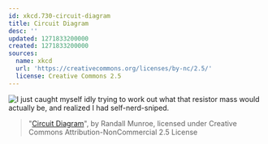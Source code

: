 ```yaml
---
id: xkcd.730-circuit-diagram
title: Circuit Diagram
desc: ''
updated: 1271833200000
created: 1271833200000
sources:
  name: xkcd
  url: 'https://creativecommons.org/licenses/by-nc/2.5/'
  license: Creative Commons 2.5
---
```

![I just caught myself idly trying to work out what that resistor mass would actually be, and realized I had self-nerd-sniped.](https://imgs.xkcd.com/comics/circuit_diagram.png)
> "[Circuit Diagram](https://xkcd.com/730/)", by Randall Munroe, licensed under Creative Commons Attribution-NonCommercial 2.5 License
